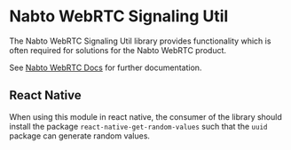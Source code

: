 # Nabto WebRTC Signaling Util

The Nabto WebRTC Signaling Util library provides functionality which is often
required for solutions for the Nabto WebRTC product.

See [Nabto WebRTC Docs](https://docs.nabto.com) for further documentation.

## React Native

When using this module in react native, the consumer of the library should
install the package `react-native-get-random-values` such that the `uuid`
package can generate random values.
